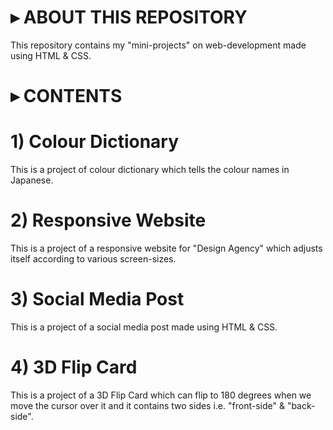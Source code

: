 # ▸ ABOUT THIS REPOSITORY
This repository contains my "mini-projects" on web-development made using HTML &amp; CSS.

# ▸ CONTENTS
# 1) Colour Dictionary
This is a project of colour dictionary which tells the colour names in Japanese.
# 2) Responsive Website
This is a project of a responsive website for "Design Agency" which adjusts itself according to various screen-sizes.
# 3) Social Media Post
This is a project of a social media post made using HTML & CSS.
# 4) 3D Flip Card
This is a project of a 3D Flip Card which can flip to 180 degrees when we move the cursor over it and it contains two sides i.e. "front-side" & "back-side".

